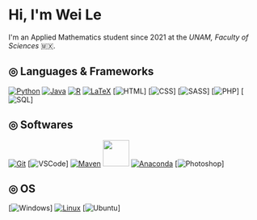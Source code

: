 # Hi, I'm Wei Le

I'm an Applied Mathematics student since 2021 at the _UNAM, Faculty of Sciences_ 🇲🇽.

## ◎ Languages & Frameworks
[![Python](https://skillicons.dev/icons?i=python)](https://www.python.org/)
[![Java](https://skillicons.dev/icons?i=java)](https://www.java.com/es/)
[![R](https://skillicons.dev/icons?i=r)](https://www.r-project.org/)
[![LaTeX](https://skillicons.dev/icons?i=latex)](https://www.latex-project.org/)
[![HTML](https://skillicons.dev/icons?i=html)]
[![CSS](https://skillicons.dev/icons?i=css)]
[![SASS](https://skillicons.dev/icons?i=sass)]
[![PHP](https://skillicons.dev/icons?i=php)]
[![SQL](https://skillicons.dev/icons?i=mysql)]

## ◎ Softwares
[![Git](https://skillicons.dev/icons?i=git)](https://es.wikipedia.org/wiki/Git)
[![VSCode](https://skillicons.dev/icons?i=vscode)]
[![Maven](https://skillicons.dev/icons?i=maven)](https://maven.apache.org/)
<a href="https://jupyter.org/"><img src="https://technology.amis.nl/wp-content/uploads/2020/11/image-27.png" width="52" height="52"></a>
[![Anaconda](https://skillicons.dev/icons?i=anaconda)](http://www.anaconda.com/)
[![Photoshop](https://skillicons.dev/icons?i=ps)]

## ◎ OS
[![Windows](https://skillicons.dev/icons?i=windows)]
[![Linux](https://skillicons.dev/icons?i=linux)](https://archlinux.org/)
[![Ubuntu](https://skillicons.dev/icons?i=ubuntu)]
<!--
**Wei-Le-Hu-Tang/Wei-Le-Hu-Tang** is a ✨ _special_ ✨ repository because its `README.md` (this file) appears on your GitHub profile.

Here are some ideas to get you started:

- 🔭 I’m currently working on ...
- 🌱 I’m currently learning ...
- 👯 I’m looking to collaborate on ...
- 🤔 I’m looking for help with ...
- 💬 Ask me about ...
- 📫 How to reach me: ...
- 😄 Pronouns: ...
- ⚡ Fun fact: ...
-->
